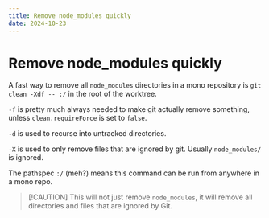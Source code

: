 ```yaml
---
title: Remove node_modules quickly
date: 2024-10-23
---
```


# Remove node_modules quickly

A fast way to remove all `node_modules` directories in a mono repository is
`git clean -Xdf -- :/` in the root of the worktree.

`-f` is pretty much always needed to make git actually remove something, unless
`clean.requireForce` is set to `false`.

`-d` is used to recurse into untracked directories.

`-X` is used to only remove files that are ignored by git. Usually
`node_modules/` is ignored.

The pathspec `:/` (meh?) means this command can be run from anywhere in a mono
repo.

> [!CAUTION] This will not just remove `node_modules`, it will remove all
> directories and files that are ignored by Git.

